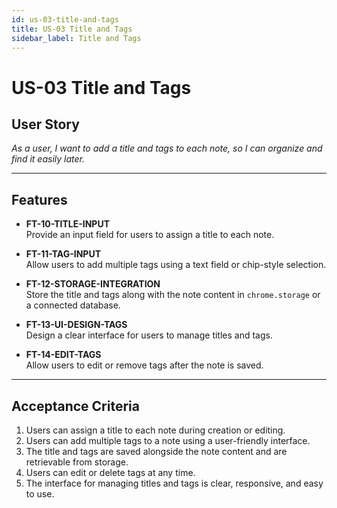 ```yaml
---
id: us-03-title-and-tags
title: US-03 Title and Tags
sidebar_label: Title and Tags
---
```


# US-03 Title and Tags

## User Story
*As a user, I want to add a title and tags to each note, so I can organize and find it easily later.*

---

## Features

- **FT-10-TITLE-INPUT**  
  Provide an input field for users to assign a title to each note.

- **FT-11-TAG-INPUT**  
  Allow users to add multiple tags using a text field or chip-style selection.

- **FT-12-STORAGE-INTEGRATION**  
  Store the title and tags along with the note content in `chrome.storage` or a connected database.

- **FT-13-UI-DESIGN-TAGS**  
  Design a clear interface for users to manage titles and tags.

- **FT-14-EDIT-TAGS**  
  Allow users to edit or remove tags after the note is saved.

---

## Acceptance Criteria

1. Users can assign a title to each note during creation or editing.
2. Users can add multiple tags to a note using a user-friendly interface.
3. The title and tags are saved alongside the note content and are retrievable from storage.
4. Users can edit or delete tags at any time.
5. The interface for managing titles and tags is clear, responsive, and easy to use.

